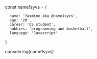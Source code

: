 
const name1syvs = {
  
      name: 'Yasmine aka @name1syvs',
      age: '20',
      career: 'CS student',
      hobbies: 'programming and basketball',
      language: 'Javascript'
}
   
console.log(name1syvs)
